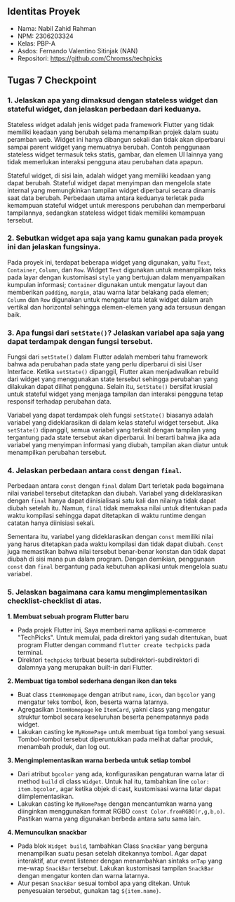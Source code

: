 ## Identitas Proyek

- Nama: Nabil Zahid Rahman
- NPM: 2306203324
- Kelas: PBP-A
- Asdos: Fernando Valentino Sitinjak (NAN)
- Repositori: https://github.com/Chromss/techpicks

## Tugas 7 Checkpoint

### 1. Jelaskan apa yang dimaksud dengan stateless widget dan stateful widget, dan jelaskan perbedaan dari keduanya.
Stateless widget adalah jenis widget pada framework Flutter yang tidak memiliki keadaan yang berubah selama menampilkan projek dalam suatu peramban web. Widget ini hanya dibangun sekali dan tidak akan diperbarui sampai parent widget yang memuatnya berubah. Contoh penggunaan stateless widget termasuk teks statis, gambar, dan elemen UI lainnya yang tidak memerlukan interaksi pengguna atau perubahan data apapun.

Stateful widget, di sisi lain, adalah widget yang memiliki keadaan yang dapat berubah. Stateful widget dapat menyimpan dan mengelola state internal yang memungkinkan tampilan widget diperbarui secara dinamis saat data berubah. Perbedaan utama antara keduanya terletak pada kemampuan stateful widget untuk merespons perubahan dan memperbarui tampilannya, sedangkan stateless widget tidak memiliki kemampuan tersebut.

### 2. Sebutkan widget apa saja yang kamu gunakan pada proyek ini dan jelaskan fungsinya.
Pada proyek ini, terdapat beberapa widget yang digunakan, yaitu `Text`, `Container`, `Column`, dan `Row`. Widget `Text` digunakan untuk menampilkan teks pada layar dengan kustomisasi `style` yang bertujuan dalam menyampaikan kumpulan informasi; `Container` digunakan untuk mengatur layout dan memberikan `padding`, `margin`, atau warna latar belakang pada elemen; `Column` dan `Row` digunakan untuk mengatur tata letak widget dalam arah vertikal dan horizontal sehingga elemen-elemen yang ada tersusun dengan baik.

### 3. Apa fungsi dari `setState()`? Jelaskan variabel apa saja yang dapat terdampak dengan fungsi tersebut.
Fungsi dari `setState()` dalam Flutter adalah memberi tahu framework bahwa ada perubahan pada state yang perlu diperbarui di sisi User Interface. Ketika `setState()` dipanggil, Flutter akan menjadwalkan rebuild dari widget yang menggunakan state tersebut sehingga perubahan yang dilakukan dapat dilihat pengguna. Selain itu, `SetState()` bersifat krusial untuk stateful widget yang menjaga tampilan dan interaksi pengguna tetap responsif terhadap perubahan data.

Variabel yang dapat terdampak oleh fungsi `setState()` biasanya adalah variabel yang dideklarasikan di dalam kelas stateful widget tersebut. Jika `setState()` dipanggil, semua variabel yang terkait dengan tampilan yang tergantung pada state tersebut akan diperbarui. Ini berarti bahwa jika ada variabel yang menyimpan informasi yang diubah, tampilan akan diatur untuk menampilkan perubahan tersebut.

### 4. Jelaskan perbedaan antara `const` dengan `final`.
Perbedaan antara `const` dengan `final` dalam Dart terletak pada bagaimana nilai variabel tersebut ditetapkan dan diubah. Variabel yang dideklarasikan dengan `final` hanya dapat diinisialisasi satu kali dan nilainya tidak dapat diubah setelah itu. Namun, `final` tidak memaksa nilai untuk ditentukan pada waktu kompilasi sehingga dapat ditetapkan di waktu runtime dengan catatan hanya diinisiasi sekali.

Sementara itu, variabel yang dideklarasikan dengan `const` memiliki nilai yang harus ditetapkan pada waktu kompilasi dan tidak dapat diubah. `Const` juga memastikan bahwa nilai tersebut benar-benar konstan dan tidak dapat diubah di sisi mana pun dalam program. Dengan demikian, penggunaan `const` dan `final` bergantung pada kebutuhan aplikasi untuk mengelola suatu variabel.

### 5. Jelaskan bagaimana cara kamu mengimplementasikan checklist-checklist di atas.
**1. Membuat sebuah program Flutter baru**
- Pada projek Flutter ini, Saya memberi nama aplikasi e-commerce "TechPicks". Untuk memulai, pada direktori yang sudah ditentukan, buat program Flutter dengan command `flutter create techpicks` pada terminal.
- Direktori `techpicks` terbuat beserta subdirektori-subdirektori di dalamnya yang merupakan built-in dari Flutter.

**2. Membuat tiga tombol sederhana dengan ikon dan teks**
- Buat class `ItemHomepage` dengan atribut `name`, `icon`, dan `bgcolor` yang mengatur teks tombol, ikon, beserta warna latarnya.
- Agregasikan `ItemHomepage` ke `ItemCard`, yakni class yang mengatur struktur tombol secara keseluruhan beserta penempatannya pada widget.
- Lakukan casting ke `MyHomePage` untuk membuat tiga tombol yang sesuai. Tombol-tombol tersebut diperuntukkan pada melihat daftar produk, menambah produk, dan log out.

**3. Mengimplementasikan warna berbeda untuk setiap tombol**
- Dari atribut `bgcolor` yang ada, konfigurasikan pengaturan warna latar di method `build` di class `Widget`. Untuk hal itu, tambahkan line `color: item.bgcolor,` agar ketika objek di cast, kustomisasi warna latar dapat diimplementasikan.
- Lakukan casting ke `MyHomePage` dengan mencantumkan warna yang diinginkan menggunakan format RGBO `const Color.fromRGBO(r,g,b,o)`. Pastikan warna yang digunakan berbeda antara satu sama lain.

**4. Memunculkan snackbar**
- Pada blok `Widget build`, tambahkan Class `SnackBar` yang berguna menampilkan suatu pesan setelah ditekannya tombol. Agar dapat interaktif, atur event listener dengan menambahkan sintaks `onTap` yang me-wrap `SnackBar` tersebut. Lakukan kustomisasi tampilan `SnackBar` dengan mengatur konten dan warna latarnya.
- Atur pesan `SnackBar` sesuai tombol apa yang ditekan. Untuk penyesuaian tersebut, gunakan tag `${item.name}`.